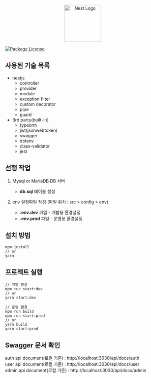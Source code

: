 <p align="center">
  <a href="http://nestjs.com/" target="blank"><img src="https://nestjs.com/img/logo-small.svg" width="120" alt="Nest Logo" /></a>
</p>

<a href="https://www.npmjs.com/package/typescript-express-starter" target="_blank"><img src="https://img.shields.io/npm/l/typescript-express-starter.svg" alt="Package License" /></a>

## 사용된 기술 목록
- nestjs
    * controller
    * provider
    * module
    * exception filter
    * custom decorator
    * pipe
    * guard
- 3rd party(built-in)
    * typeorm
    * jwt(jsonwebtoken)
    * swagger
    * dotenv
    * class-validator
    * jest
    
## 선행 작업
1. Mysql or MariaDB DB 서버
    - **db.sql** 테이블 생성

1. env 설정파일 작성 (파일 위치 : src > config > env)
    - **.env.dev** 파일 - 개발용 환경설정
    - **.env.prod** 파일 - 운영용 환경설정
    
## 설치 방법
```shell script
npm install
// or
yarn
```

## 프로젝트 실행
```shell script
// 개발 환경
npm run start:dev
// or
yarn start:dev
```

```shell script
// 운영 환경
npm run build
npm run start:prod
// or
yarn build
yarn start:prod
```

## Swagger 문서 확인
auth api document(로컬 기준) : http://localhost:3030/api/docs/auth<br>
user api document(로컬 기준) : http://localhost:3030/api/docs/user<br>
admin api document(로컬 기준) : http://localhost:3030/api/docs/admin
